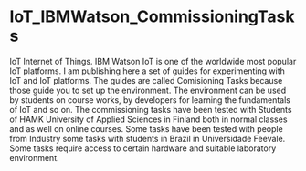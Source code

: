 # IoT_IBMWatson_CommissioningTasks
IoT Internet of Things. IBM Watson IoT is one of the worldwide most popular IoT platforms. I am publishing here a set of guides for experimenting with IoT and IoT platforms. The guides are called Comisioning Tasks because those guide you to set up the environment. The environment can be used by students on course works, by developers for learning the fundamentals of IoT and so on. The commissioning tasks have been tested with Students of HAMK University of Applied Sciences in Finland both in normal classes and as well on online courses. Some tasks have been tested with people from Industry some tasks with students in Brazil in Universidade Feevale. Some tasks require access to certain hardware and suitable laboratory environment.  
